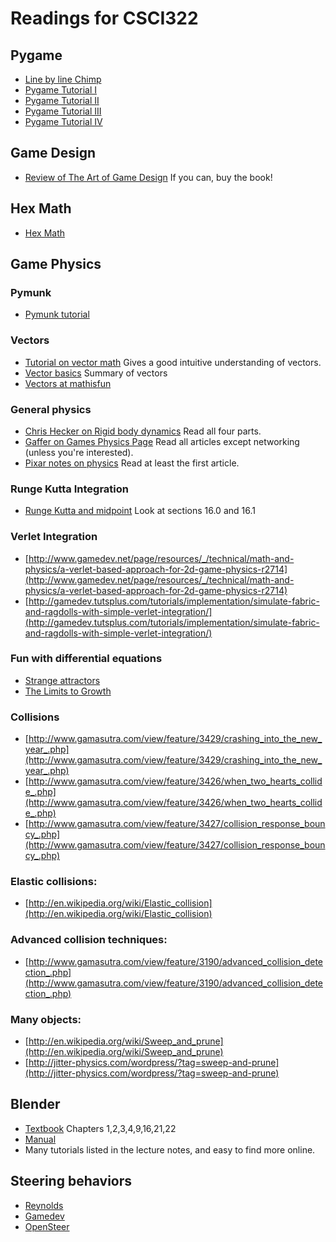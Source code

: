 # Readings for CSCI322

## Pygame

* [Line by line Chimp](http://www.pygame.org/docs/tut/chimp/ChimpLineByLine.html)
* [Pygame Tutorial I](http://eli.thegreenplace.net/2008/12/13/writing-a-game-in-python-with-pygame-part-i)
* [Pygame Tutorial II](http://eli.thegreenplace.net/2008/12/20/writing-a-game-in-python-with-pygame-part-ii)
* [Pygame Tutorial III](http://eli.thegreenplace.net/2009/01/09/writing-a-game-in-python-with-pygame-part-iii)
* [Pygame Tutorial IV](http://eli.thegreenplace.net/2009/02/13/writing-a-game-in-python-with-pygame-part-iv)

## Game Design
* [Review of The Art of Game Design](http://www.gamasutra.com/view/feature/132326/book_review_the_art_of_game_design.php)  If you can, buy the book!

## Hex Math
* [Hex Math](https://www.redblobgames.com/grids/hexagons/)

## Game Physics

### Pymunk
* [Pymunk tutorial](http://www.pymunk.org/en/latest/tutorials/SlideAndPinJoint.html)

### Vectors
* [Tutorial on vector math](http://chortle.ccsu.edu/vectorlessons/vectorIndex.html)  Gives a good intuitive understanding of vectors.
* [Vector basics](http://emweb.unl.edu/math/mathweb/vectors/vectors.html) Summary of vectors
* [Vectors at mathisfun](https://www.mathsisfun.com/algebra/vectors.html)

### General physics
* [Chris Hecker on Rigid body dynamics](http://www.chrishecker.com/Rigid_Body_Dynamics) Read all four parts.
* [Gaffer on Games Physics Page](http://gafferongames.com/game-physics/) Read all articles except networking (unless you're interested).
* [Pixar notes on physics](http://www.pixar.com/companyinfo/research/pbm2001/)  Read at least the first article.

### Runge Kutta Integration
* [Runge Kutta and midpoint](http://www.nrbook.com/c/) Look at sections 16.0 and 16.1

### Verlet Integration
* [http://www.gamedev.net/page/resources/_/technical/math-and-physics/a-verlet-based-approach-for-2d-game-physics-r2714](http://www.gamedev.net/page/resources/_/technical/math-and-physics/a-verlet-based-approach-for-2d-game-physics-r2714)
* [http://gamedev.tutsplus.com/tutorials/implementation/simulate-fabric-and-ragdolls-with-simple-verlet-integration/](http://gamedev.tutsplus.com/tutorials/implementation/simulate-fabric-and-ragdolls-with-simple-verlet-integration/)

### Fun with differential equations
* [Strange attractors](http://en.wikipedia.org/wiki/Attractor)
* [The Limits to Growth](href=http://www.csiro.au/files/files/plje.pdf)

### Collisions

* [http://www.gamasutra.com/view/feature/3429/crashing_into_the_new_year_.php](http://www.gamasutra.com/view/feature/3429/crashing_into_the_new_year_.php)
* [http://www.gamasutra.com/view/feature/3426/when_two_hearts_collide_.php](http://www.gamasutra.com/view/feature/3426/when_two_hearts_collide_.php)
* [http://www.gamasutra.com/view/feature/3427/collision_response_bouncy_.php](http://www.gamasutra.com/view/feature/3427/collision_response_bouncy_.php)


### Elastic collisions:
* [http://en.wikipedia.org/wiki/Elastic_collision](http://en.wikipedia.org/wiki/Elastic_collision)


### Advanced collision techniques:
* [http://www.gamasutra.com/view/feature/3190/advanced_collision_detection_.php](http://www.gamasutra.com/view/feature/3190/advanced_collision_detection_.php)


### Many objects:
* [http://en.wikipedia.org/wiki/Sweep_and_prune](http://en.wikipedia.org/wiki/Sweep_and_prune)
* [http://jitter-physics.com/wordpress/?tag=sweep-and-prune](http://jitter-physics.com/wordpress/?tag=sweep-and-prune)</a>

## Blender

* [Textbook](http://www.cdschools.org/Page/455) Chapters 1,2,3,4,9,16,21,22
* [Manual](https://www.blender.org/manual/)
* Many tutorials listed in the lecture notes, and easy to find more online.

## Steering behaviors
* [Reynolds](http://www.red3d.com/cwr/steer/)
* [Gamedev](http://gamedevelopment.tutsplus.com/series/understanding-steering-behaviors--gamedev-12732)
* [OpenSteer](http://opensteer.sourceforge.net/)